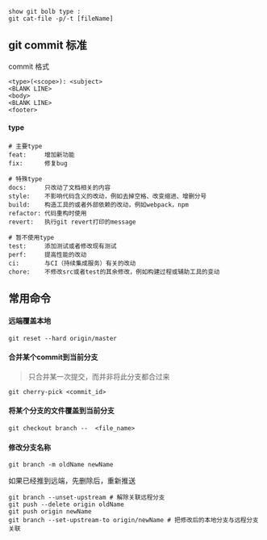 ```
show git bolb type :
git cat-file -p/-t [fileName]

```

## git commit 标准

commit 格式

```
<type>(<scope>): <subject>
<BLANK LINE>
<body>
<BLANK LINE>
<footer>
```

#### type

```git
# 主要type
feat:     增加新功能
fix:      修复bug

# 特殊type
docs:     只改动了文档相关的内容
style:    不影响代码含义的改动，例如去掉空格、改变缩进、增删分号
build:    构造工具的或者外部依赖的改动，例如webpack，npm
refactor: 代码重构时使用
revert:   执行git revert打印的message

# 暂不使用type
test:     添加测试或者修改现有测试
perf:     提高性能的改动
ci:       与CI（持续集成服务）有关的改动
chore:    不修改src或者test的其余修改，例如构建过程或辅助工具的变动

```

## 常用命令

#### 远端覆盖本地

```
git reset --hard origin/master
```

#### 合并某个commit到当前分支

> 只合并某一次提交，而并非将此分支都合过来

```shell
git cherry-pick <commit_id>
```

#### 将某个分支的文件覆盖到当前分支

```
git checkout branch --  <file_name>
```

#### 修改分支名称

```git
git branch -m oldName newName
```

如果已经推到远端，先删除后，重新推送

```git
git branch --unset-upstream # 解除关联远程分支
git push --delete origin oldName
git push origin newName
git branch --set-upstream-to origin/newName # 把修改后的本地分支与远程分支关联
```
